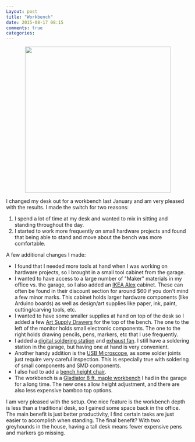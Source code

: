 ```yaml
---
Layout: post
title: "Workbench"
date: 2015-08-17 08:15
comments: true
categories: 
---
```


<a href="//s3.amazonaws.com/rwx-blog/workbench.JPG" target="_blank"><img src="//s3.amazonaws.com/rwx-blog/workbench.JPG"  style="height: 400px; display: block; margin: auto;"></a>

I changed my desk out for a workbench last January and am very pleased with the results. I made the switch for two reasons:

1. I spend a lot of time at my desk and wanted to mix in sitting and standing throughout the day.
2. I started to work more frequently on small hardware projects and found that being able to stand and move about the bench was more comfortable.

A few additional changes I made:

* I found that I needed more tools at hand when I was working on hardware projects, so I brought in a small tool cabinet from the garage.
* I wanted to have access to a large number of "Maker" materials in my office vs. the garage, so I also added an <a href="http://www.ikea.com/us/en/catalog/products/40196241/" target="_blank">IKEA Alex</a> cabinet. These can often be found in their discount section for around $60 if you don't mind a few minor marks. This cabinet holds larger hardware components (like Arduino boards) as well as design/art supplies like paper, ink, paint, cutting/carving tools, etc.
* I wanted to have some smaller supplies at hand on top of the desk so I added a few <a href="http://www.amazon.com/gp/product/B000AIDBGC" target="_blank">Art Supply Drawers</a> for the top of the bench. The one to the left of the monitor holds small electronic components. The one to the right holds drawing pencils, pens, markers, etc that I use frequently.
* I added a <a href="//www.amazon.com/gp/product/B00ANZRT4M" target="_blank">digital soldering station</a> and <a href="http://www.amazon.com/Weller-WSA350-Bench-Smoke-Absorber/dp/B000EM74SK" target="_blank">exhaust fan</a>. I still have a soldering station in the garage, but having one at hand is very convenient.
* Another handy addition is the <a href="http://www.amazon.com/gp/product/B00XNYXQHE" target="_blank">USB Microscope</a>, as some solder joints just require very careful inspection. This is especially true with soldering of small components and SMD components.
* I also had to add a <a href="http://www.amazon.com/gp/product/B001PMJXD2" target="_blank">bench height chair</a>.
* The workbench is a <a href="http://www.amazon.com/Gladiator-GAWB08HWEG-Adjustable-Hardwood-Workbench/dp/B00ZTH82CW" target="_blank">Gladiator 8 ft. maple workbench</a> I had in the garage for a long time. The new ones allow height adjustment, and there are also less expensive bamboo top options.

I am very pleased with the setup. One nice feature is the workbench depth is less than a traditional desk, so I gained some space back in the office. The main benefit is just better productivity, I find certain tasks are just easier to accomplish when standing. The final benefit? With two greyhounds in the house, having a tall desk means fewer expensive pens and markers go missing.